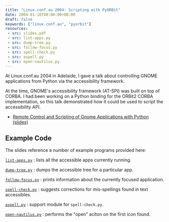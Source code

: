 ```yaml
---
title: "Linux.conf.au 2004: Scripting with PyORBit"
date: 2004-01-16T00:00:00+08:00
draft: false
keywords: ["linux.conf.au", "pyorbit"]
resources:
 - src: slides.pdf
 - src: list-apps.py
 - src: dump-tree.py
 - src: follow-focus.py
 - src: spell-check.py
 - src: aspell.py
 - src: open-nautilus.py
---
```


At Linux.conf.au 2004 in Adelaide, I gave a talk about controlling
GNOME applications from Python via the accessibility framework.

<!--more-->

At the time, GNOME's accessibility framework (AT-SPI) was built on top
of CORBA.  I had been working on a Python binding for the ORBit2 CORBA
implementation, so this talk demonstrated how it could be used to
script the accessibility API.

* [Remote Control and Scripting of Gnome Applications with Python (slides)](slides.pdf)

## Example Code

The slides reference a number of example programs provided here:

[`list-apps.py`](list-apps.py)
: lists all the accessible apps currently running.

[`dump-tree.py`](dump-tree.py)
: dumps the accessible tree for a particular app.

[`follow-focus.py`](follow-focus.py)
: prints information about the currently focused application.

[`spell-check.py`](spell-check.py)
: suggests corrections for mis-spellings found in text accessibles.

[`aspell.py`](aspell.py)
: support module for `spell-check.py`.

[`open-nautilus.py`](open-nautilus.py`)
: performs the "open" aciton on the first icon found.
